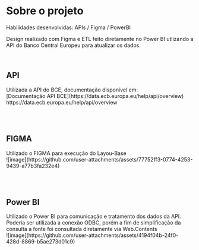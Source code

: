 <h1>Sobre o projeto</h1>

Habilidades desenvolvidas: APIs / Figma / PowerBI

Design realizado com Figma e ETL feito diretamente no Power BI utlizando a API do Banco Central Europeu para atualizar os dados.

<br>

<h2>API</h2>
Utilizada a API do BCE, documentação disponível em:<br>
[Documentação API BCE](https://data.ecb.europa.eu/help/api/overview)  <br>
https://data.ecb.europa.eu/help/api/overview

<br><br>

<h2>FIGMA</h2>
Utilizado o FIGMA para execução do Layou-Base<br>
![image](https://github.com/user-attachments/assets/77752ff3-0774-4253-9439-a77b3fa232e4)

<br><br>

<h2>Power BI</h2>
Utilizado o Power BI para comunicação e tratamento dos dados da API.<br>
Poderia ser utilizada a conexão ODBC, porém a fim de simplificação da consulta a fonte foi consultada diretamente via Web.Contents<br>
![image](https://github.com/user-attachments/assets/4194f04b-24f0-428d-8869-b5ae273d01c9)
